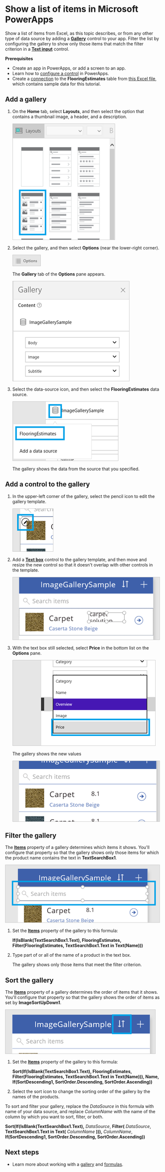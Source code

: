 <properties
    pageTitle="Show a list of items | Microsoft PowerApps"
    description="Use a gallery to show a list of items in your app, and filter the list by specifying a criterion."
    services=""
    suite="powerapps"
    documentationCenter="na"
    authors="sarafankit"
    manager="erikre"
    editor=""
    tags=""/>
<tags
    ms.service="powerapps"
    ms.devlang="na"
    ms.topic="article"
    ms.tgt_pltfrm="na"
    ms.workload="na"
    ms.date="04/18/2016"
    ms.author="ankitsar"/>

# Show a list of items in Microsoft PowerApps  #
Show a list of items from Excel, as this topic describes, or from any other type of data source by adding a **[Gallery](controls/control-gallery.md)** control to your app. Filter the list by configuring the gallery to show only those items that match the filter criterion in a **[Text input](controls/control-text-input.md)** control.

**Prerequisites**

- Create an app in PowerApps, or add a screen to an app.
- Learn how to [configure a control](add-configure-controls.md) in PowerApps.
- Create a [connection](add-data-connection.md) to the **FlooringEstimates** table from [this Excel file](https://az787822.vo.msecnd.net/documentation/get-started-from-data/FlooringEstimates.xlsx), which contains sample data for this tutorial.

## Add a gallery ##
1. On the **Home** tab, select **Layouts**, and then select the option that contains a thumbnail image, a header, and a description.

	![Add a layout with a heading, a subtitle, and a body element](./media/add-gallery/add-gallery.png)

1. Select the gallery, and then select **Options** (near the lower-right corner).

	![Open Options pane](./media/add-gallery/open-options.png)

	The **Gallery** tab of the **Options** pane appears.

    ![Connections option on the File menu](./media/add-gallery/gallery-options.png)

1. Select the data-source icon, and then select the **FlooringEstimates** data source.

    ![Select datasource](./media/add-gallery/select-data-source.png)

	The gallery shows the data from the source that you specified.

## Add a control to the gallery ##
1. In the upper-left corner of the gallery, select the pencil icon to edit the gallery template.

    ![Edit Gallery Item](./media/add-gallery/edit-item.png)

1. Add a **[Text box](controls/control-text-box.md)** control to the gallery template, and then move and resize the new control so that it doesn't overlap with other controls in the template.

    ![Add Text Box](./media/add-gallery/add-text-box.png)

1. With the text box still selected, select **Price** in the bottom list on the **Options** pane.  

    ![Change Text Box binding](./media/add-gallery/change-binding.png)

    The gallery shows the new values

    ![Final Gallery](./media/add-gallery/final-gallery.png)

## Filter the gallery ##
The **[Items](properties/properties-core.md)** property of a gallery determines which items it shows. You'll configure that property so that the gallery shows only those items for which the product name contains the text in **TextSearchBox1**.

![Text search box](./media/add-gallery/text-search-box.png)

1. Set the **[Items](properties/properties-core.md)** property of the gallery to this formula:

	**If(IsBlank(TextSearchBox1.Text), FlooringEstimates, Filter(FlooringEstimates, TextSearchBox1.Text in Text(Name)))**

1. Type part of or all of the name of a product in the text box.

	The gallery shows only those items that meet the filter criterion.

## Sort the gallery ##
The **[Items](properties/properties-core.md)** property of a gallery determines the order of items that it shows. You'll configure that property so that the gallery shows the order of items as set by **ImageSortUpDown1**.

![Image for sorting](./media/add-gallery/image-sorting.png)

1. Set the **[Items](properties/properties-core.md)** property of the gallery to this formula:

    **Sort(If(IsBlank(TextSearchBox1.Text), FlooringEstimates, Filter(FlooringEstimates, TextSearchBox1.Text in Text(Name))), Name, If(SortDescending1, SortOrder.Descending, SortOrder.Ascending))**

1. Select the sort icon to change the sorting order of the gallery by the names of the products.

To sort and filter your gallery, replace the *DataSource* in this formula with name of your data source, and replace *ColumnName* with the name of the column by which you want to sort, filter, or both.

**Sort(If(IsBlank(TextSearchBox1.Text),** *DataSource*, **Filter(** *DataSource*, **TextSearchBox1.Text in Text(** *ColumnName* **))),** *ColumnName*, **If(SortDescending1, SortOrder.Descending, SortOrder.Ascending))**

## Next steps ##
- Learn more about working with a [gallery](working-with-forms.md) and [formulas](working-with-formulas.md).
